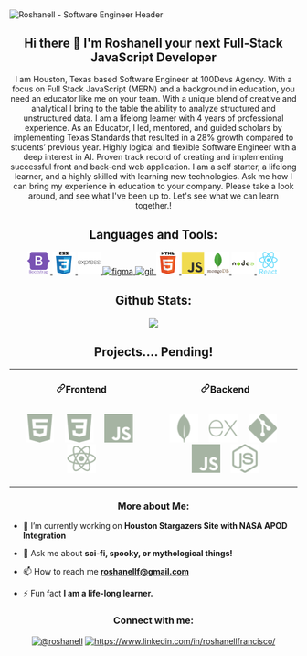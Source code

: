 

<img align="center" src="https://i.imgur.com/n9kbTiv.png" alt="Roshanell - Software Engineer Header" style="max-width: 100%;">



<h2 align="center">Hi there 👋 I'm Roshanell your next Full-Stack JavaScript Developer</h2>


<p align="center">I am Houston, Texas based Software Engineer at 100Devs Agency. With a focus on Full Stack JavaScript (MERN) and a background in education, you need an educator like me on your team. With a unique blend of creative and analytical I bring to the table the ability to analyze structured and unstructured data. I am a lifelong learner with 4 years of professional experience. As an Educator, I led, mentored, and guided scholars by implementing Texas Standards that resulted in a 28% growth compared to students’ previous year. Highly logical and flexible Software Engineer with a deep interest in AI. Proven track record of creating and implementing successful front and back-end web application. I am a self starter, a lifelong learner, and a highly skilled with learning new technologies. Ask me how I can bring my experience in education to your company. Please take a look around, and see what I've been up to. Let's see what we can learn together.!</p>






<h2 align="center">Languages and Tools:</h2>

<p align="center"> <a href="https://getbootstrap.com" target="_blank" rel="noreferrer"> <img src="https://raw.githubusercontent.com/devicons/devicon/master/icons/bootstrap/bootstrap-plain-wordmark.svg" alt="bootstrap" width="40" height="40"/> </a> <a href="https://www.w3schools.com/css/" target="_blank" rel="noreferrer"> <img src="https://raw.githubusercontent.com/devicons/devicon/master/icons/css3/css3-original-wordmark.svg" alt="css3" width="40" height="40"/> </a> <a href="https://expressjs.com" target="_blank" rel="noreferrer"> <img src="https://raw.githubusercontent.com/devicons/devicon/master/icons/express/express-original-wordmark.svg" alt="express" width="40" height="40"/> </a> <a href="https://www.figma.com/" target="_blank" rel="noreferrer"> <img src="https://www.vectorlogo.zone/logos/figma/figma-icon.svg" alt="figma" width="40" height="40"/> </a> <a href="https://git-scm.com/" target="_blank" rel="noreferrer"> <img src="https://www.vectorlogo.zone/logos/git-scm/git-scm-icon.svg" alt="git" width="40" height="40"/> </a> <a href="https://www.w3.org/html/" target="_blank" rel="noreferrer"> <img src="https://raw.githubusercontent.com/devicons/devicon/master/icons/html5/html5-original-wordmark.svg" alt="html5" width="40" height="40"/> </a> <a href="https://developer.mozilla.org/en-US/docs/Web/JavaScript" target="_blank" rel="noreferrer"> <img src="https://raw.githubusercontent.com/devicons/devicon/master/icons/javascript/javascript-original.svg" alt="javascript" width="40" height="40"/> </a> <a href="https://www.mongodb.com/" target="_blank" rel="noreferrer"> <img src="https://raw.githubusercontent.com/devicons/devicon/master/icons/mongodb/mongodb-original-wordmark.svg" alt="mongodb" width="40" height="40"/> </a> <a href="https://nodejs.org" target="_blank" rel="noreferrer"> <img src="https://raw.githubusercontent.com/devicons/devicon/master/icons/nodejs/nodejs-original-wordmark.svg" alt="nodejs" width="40" height="40"/> </a> <a href="https://reactjs.org/" target="_blank" rel="noreferrer"> <img src="https://raw.githubusercontent.com/devicons/devicon/master/icons/react/react-original-wordmark.svg" alt="react" width="40" height="40"/> </a> </p>


<h2 align="center">Github Stats:</h2>



<p align="center">
<img align="center" src="https://github-readme-streak-stats.herokuapp.com/?user=roshanell&" data-canonical-src="https://github-readme-streak-stats.herokuapp.com/?user=roshanell&&amp;hide_border=true&amp;currStreakNum=a6b4a2&amp;ring=ffffff&amp;background=12160F&amp;sideLabels=ffffff&amp;sideNums=ffffff&amp;fire=ffffff&amp;currStreakLabel=a6b4a2&amp;dates=959595" style="max-width: 100%;"> </p>


<h2 align="center"> Projects.... Pending! </h2>

<div align="center" dir="auto">
<table>
	<tbody><tr>
		<td valign="top" width="45%">
			<h3 align="center" color="white" dir="auto"><a id="user-content-frontend" class="anchor" aria-hidden="true" href="#frontend"><svg class="octicon octicon-link" viewBox="0 0 16 16" version="1.1" width="16" height="16" aria-hidden="true"><path fill-rule="evenodd" d="M7.775 3.275a.75.75 0 001.06 1.06l1.25-1.25a2 2 0 112.83 2.83l-2.5 2.5a2 2 0 01-2.83 0 .75.75 0 00-1.06 1.06 3.5 3.5 0 004.95 0l2.5-2.5a3.5 3.5 0 00-4.95-4.95l-1.25 1.25zm-4.69 9.64a2 2 0 010-2.83l2.5-2.5a2 2 0 012.83 0 .75.75 0 001.06-1.06 3.5 3.5 0 00-4.95 0l-2.5 2.5a3.5 3.5 0 004.95 4.95l1.25-1.25a.75.75 0 00-1.06-1.06l-1.25 1.25a2 2 0 01-2.83 0z"></path></svg></a>Frontend</h3>
			<br>
			<div align="center" dir="auto">
            	&nbsp;
		<a target="_blank" rel="noopener noreferrer" href="https://github.com/erikateal/READMEAssets/blob/main/icons/html5.svg"><img src="https://github.com/erikateal/READMEAssets/raw/main/icons/html5.svg" alt="HTML5" height="50" style="max-width: 100%;"></a>
		&nbsp;&nbsp;&nbsp;
                <a target="_blank" rel="noopener noreferrer" href="https://github.com/erikateal/READMEAssets/blob/main/icons/css3.svg"><img src="https://github.com/erikateal/READMEAssets/raw/main/icons/css3.svg" alt="CSS3" height="50" style="max-width: 100%;"></a>
		&nbsp;&nbsp;&nbsp;
                <a target="_blank" rel="noopener noreferrer" href="https://github.com/erikateal/READMEAssets/blob/main/icons/javascript.svg"><img src="https://github.com/erikateal/READMEAssets/raw/main/icons/javascript.svg" alt="JavaScript" height="50" style="max-width: 100%;"></a>
		&nbsp;&nbsp;&nbsp;
                <a target="_blank" rel="noopener noreferrer" href="https://github.com/erikateal/READMEAssets/blob/main/icons/react.svg"><img src="https://github.com/erikateal/READMEAssets/raw/main/icons/react.svg" alt="React" height="50" style="max-width: 100%;"></a>
			</div>
			</td>
		<td valign="top" width="45%">
			<h3 align="center" color="white" dir="auto"><a id="user-content-backend" class="anchor" aria-hidden="true" href="#backend"><svg class="octicon octicon-link" viewBox="0 0 16 16" version="1.1" width="16" height="16" aria-hidden="true"><path fill-rule="evenodd" d="M7.775 3.275a.75.75 0 001.06 1.06l1.25-1.25a2 2 0 112.83 2.83l-2.5 2.5a2 2 0 01-2.83 0 .75.75 0 00-1.06 1.06 3.5 3.5 0 004.95 0l2.5-2.5a3.5 3.5 0 00-4.95-4.95l-1.25 1.25zm-4.69 9.64a2 2 0 010-2.83l2.5-2.5a2 2 0 012.83 0 .75.75 0 001.06-1.06 3.5 3.5 0 00-4.95 0l-2.5 2.5a3.5 3.5 0 004.95 4.95l1.25-1.25a.75.75 0 00-1.06-1.06l-1.25 1.25a2 2 0 01-2.83 0z"></path></svg></a>Backend</h3>
			<br>
            <div align="center" dir="auto">
			&nbsp;
		<a target="_blank" rel="noopener noreferrer" href="https://github.com/erikateal/READMEAssets/blob/main/icons/mongodb.svg"><img src="https://github.com/erikateal/READMEAssets/raw/main/icons/mongodb.svg" alt="MongoDB" height="50" style="max-width: 100%;"></a>
                &nbsp;&nbsp;&nbsp;
                <a target="_blank" rel="noopener noreferrer" href="https://github.com/erikateal/READMEAssets/blob/main/icons/express.svg"><img src="https://github.com/erikateal/READMEAssets/raw/main/icons/express.svg" alt="Express" height="50" style="max-width: 100%;"></a>
		&nbsp;&nbsp;&nbsp;
                <a target="_blank" rel="noopener noreferrer" href="https://github.com/erikateal/READMEAssets/blob/main/icons/git.svg"><img src="https://github.com/erikateal/READMEAssets/raw/main/icons/git.svg" alt="Git" height="50" style="max-width: 100%;"></a>
		&nbsp;&nbsp;&nbsp;
                <a target="_blank" rel="noopener noreferrer" href="https://github.com/erikateal/READMEAssets/blob/main/icons/javascript.svg"><img src="https://github.com/erikateal/READMEAssets/raw/main/icons/javascript.svg" alt="JavaScript" height="50" style="max-width: 100%;"></a>
		&nbsp;&nbsp;&nbsp;
                <a target="_blank" rel="noopener noreferrer" href="https://github.com/erikateal/READMEAssets/blob/main/icons/nodedotjs.svg"><img src="https://github.com/erikateal/READMEAssets/raw/main/icons/nodedotjs.svg" alt="Node.js" height="50" style="max-width: 100%;"></a>
				<br>
				<br>	
			</div>
		</td>
	</tr>
</tbody></table>
</div>

<h3 align="center">More about Me:</h3>


- 🔭 I’m currently working on **Houston Stargazers Site with NASA APOD Integration**

- 💬 Ask me about **sci-fi, spooky, or mythological things!**

- 📫 How to reach me **roshanellf@gmail.com**

- ⚡ Fun fact **I am a life-long learner.**



<h3 align="center">Connect with me:</h3>
<p align="center">
<a href="https://twitter.com/@roshanell" target="blank"><img align="center" src="https://raw.githubusercontent.com/rahuldkjain/github-profile-readme-generator/master/src/images/icons/Social/twitter.svg" alt="@roshanell" height="30" width="40" /></a>
<a href="https://linkedin.com/in/https://www.linkedin.com/in/roshanellfrancisco/" target="blank"><img align="center" src="https://raw.githubusercontent.com/rahuldkjain/github-profile-readme-generator/master/src/images/icons/Social/linked-in-alt.svg" alt="https://www.linkedin.com/in/roshanellfrancisco/" height="30" width="40" /></a>
</p>
